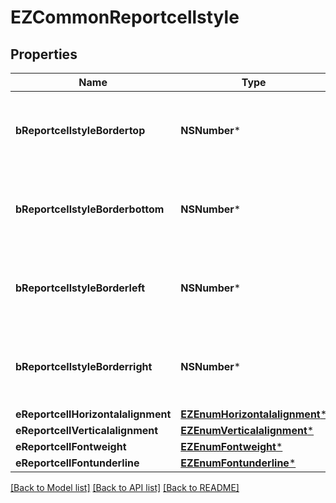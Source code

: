 # EZCommonReportcellstyle

## Properties
Name | Type | Description | Notes
------------ | ------------- | ------------- | -------------
**bReportcellstyleBordertop** | **NSNumber*** | Whether there is a border at the top of the Reportcell | 
**bReportcellstyleBorderbottom** | **NSNumber*** | Whether there is a border at the bottom of the Reportcell | 
**bReportcellstyleBorderleft** | **NSNumber*** | Whether there is a border at the left of the Reportcell | 
**bReportcellstyleBorderright** | **NSNumber*** | Whether there is a border at the right of the Reportcell | 
**eReportcellHorizontalalignment** | [**EZEnumHorizontalalignment***](EZEnumHorizontalalignment.md) |  | 
**eReportcellVerticalalignment** | [**EZEnumVerticalalignment***](EZEnumVerticalalignment.md) |  | 
**eReportcellFontweight** | [**EZEnumFontweight***](EZEnumFontweight.md) |  | 
**eReportcellFontunderline** | [**EZEnumFontunderline***](EZEnumFontunderline.md) |  | 

[[Back to Model list]](../README.md#documentation-for-models) [[Back to API list]](../README.md#documentation-for-api-endpoints) [[Back to README]](../README.md)


